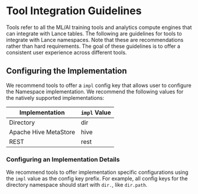 # Tool Integration Guidelines

Tools refer to all the ML/AI training tools and analytics compute engines that can integrate with Lance tables.
The following are guidelines for tools to integrate with Lance namespaces.
Note that these are recommendations rather than hard requirements.
The goal of these guidelines is to offer a consistent user experience across different tools.

## Configuring the Implementation

We recommend tools to offer a `impl` config key that allows user to configure the Namespace implementation.
We recommend the following values for the natively supported implementations:

| Implementation        | `impl` Value |
|-----------------------|--------------|
| Directory             | dir          |
| Apache Hive MetaStore | hive         |
| REST                  | rest         |

### Configuring an Implementation Details

We recommend tools to offer implementation specific configurations using the `impl` value as the config key prefix.
For example, all config keys for the directory namespace should start with `dir.`, like `dir.path`.